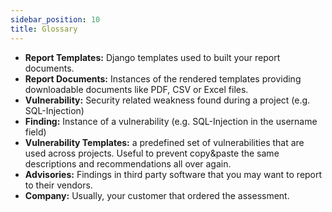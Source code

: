 ```yaml
---
sidebar_position: 10
title: Glossary
---
```


* **Report Templates:** Django templates used to built your report documents.
* **Report Documents:** Instances of the rendered templates providing downloadable documents like PDF, CSV or Excel files.
* **Vulnerability:** Security related weakness found during a project (e.g. SQL-Injection)
* **Finding:** Instance of a vulnerability (e.g. SQL-Injection in the username field)
* **Vulnerability Templates:** a predefined set of vulnerabilities that are used across projects. Useful to prevent copy&paste the same descriptions and recommendations all over again.
* **Advisories:** Findings in third party software that you may want to report to their vendors.
* **Company:** Usually, your customer that ordered the assessment.
